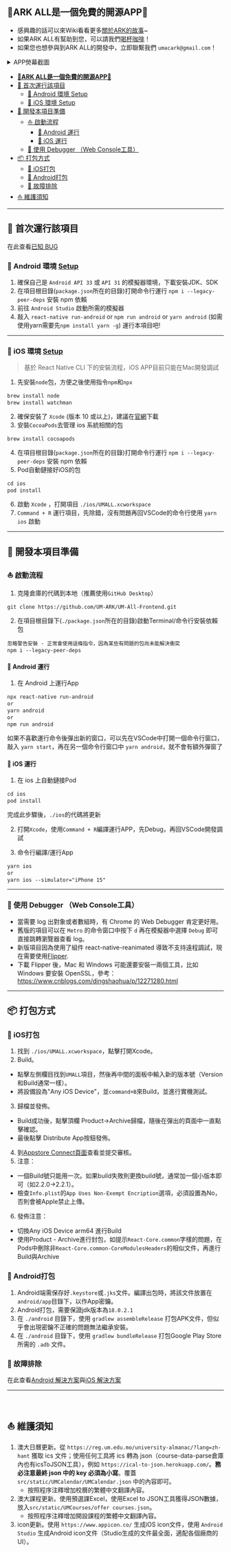 ## **🎉ARK ALL是一個免費的開源APP🎉**

* 感興趣的話可以來Wiki看看更多[關於ARK的故事](https://wiki.umall.one/wiki/ARK_ALL)~
* 如果ARK ALL有幫助到您，可以請我們[喝杯咖啡](https://github.com/UM-ARK/Donate)！
* 如果您也想參與到ARK ALL的開發中，立即聯繫我們 `umacark@gmail.com`！

<details>
  <summary>APP熒幕截圖</summary>
  <img src="/README/img/Home.png" height="500rem" alt="Home" />
  <img src="/README/img/Club.png" height="500rem" alt="Club" />
  <img src="/README/img/Courses.png" height="500rem" alt="Courses" />
  <img src="/README/img/Timetable.png" height="500rem" alt="Timetable" />
  <img src="/README/img/Features.png" height="500rem" alt="Features" />
  <img src="/README/img/Bus.png" height="500rem" alt="Bus" />
</details>

- [**🎉ARK ALL是一個免費的開源APP🎉**](#ark-all是一個免費的開源app)
- [🎉 首次運行該項目](#-首次運行該項目)
  - [🤖 Android 環境 Setup](#-android-環境-setup)
  - [🍎 iOS 環境 Setup](#-ios-環境-setup)
- [🌈 開發本項目準備](#-開發本項目準備)
  - [⛵ 啟動流程](#-啟動流程)
    - [🤖 Android 運行](#-android-運行)
    - [🍎 iOS 運行](#-ios-運行)
  - [🐛 使用 Debugger （Web Console工具）](#-使用-debugger-web-console工具)
- [📦 打包方式](#-打包方式)
  - [🍎 iOS打包](#-ios打包)
  - [🤖 Android打包](#-android打包)
  - [🐛 故障排除](#-故障排除)
- [⛵ 維護須知](#-維護須知)

---

## 🎉 首次運行該項目

在此查看[已知 BUG](./README/debugging_doc.md#android%E9%96%8B%E7%99%BC%E7%92%B0%E5%A2%83)

### 🤖 Android 環境 [Setup](https://reactnative.dev/docs/environment-setup)

1. 確保自己是 `Android API 33` 或 `API 31` 的模擬器環境，下載安裝JDK、SDK
2. 在項目根目錄(`package.json`所在的目錄)打開命令行運行 `npm i --legacy-peer-deps` 安裝 npm 依賴
3. 前往 `Android Studio` 啟動所需的模擬器
4. 敲入 `react-native run-android` or `npm run android` or `yarn android` (如需使用yarn需要先`npm install yarn -g`) 運行本項目吧!

---

### 🍎 iOS 環境 [Setup](https://reactnative.dev/docs/environment-setup)

> 基於 React Native CLI 下的安裝流程，iOS APP目前只能在Mac開發調試

1. 先安裝`node`包，方便之後使用指令`npm`和`npx`

```console
brew install node
brew install watchman
```

2. 確保安裝了 `Xcode` (版本 10 或以上)，建議在[官網](https://developer.apple.com/download/all/?q=Xcode)下載
3. 安裝`CocoaPods`去管理 ios 系統相關的包

```console
brew install cocoapods
```

4. 在項目根目錄(`package.json`所在的目錄)打開命令行運行 `npm i --legacy-peer-deps` 安裝 npm 依賴
5. Pod自動鏈接好iOS的包 

```console
cd ios
pod install
```

6. 啟動 `Xcode` ，打開項目 `./ios/UMALL.xcworkspace` 
7. `Command + R` 運行項目，先除錯，沒有問題再回VSCode的命令行使用 `yarn ios` 啟動

---

## 🌈 開發本項目準備

### ⛵ 啟動流程

1. 克隆倉庫的代碼到本地（推薦使用`GitHub Desktop`）

```console
git clone https://github.com/UM-ARK/UM-All-Frontend.git
```

2. 在項目根目錄下(`./package.json`所在的目錄)啟動Terminal/命令行安裝依賴包

```console
忽略警告安裝 - 正常會使用這條指令，因為某些有問題的包尚未能解決衝突
npm i --legacy-peer-deps
```

#### 🤖 Android 運行
1. 在 Android 上運行App

```console
npx react-native run-android
or
yarn android
or
npm run android
```

如果不喜歡運行命令後彈出新的窗口，可以先在VSCode中打開一個命令行窗口，敲入 `yarn start`，再在另一個命令行窗口中 `yarn android`，就不會有額外彈窗了

#### 🍎 iOS 運行

1. 在 ios 上自動鏈接Pod

```console
cd ios
pod install
```

完成此步驟後，`./ios`的代碼將更新

2. 打開`Xcode`，使用`Command + R`編譯運行APP，先Debug，再回VSCode開發調試

3. 命令行編譯/運行App

```console
yarn ios
or
yarn ios --simulator="iPhone 15"
```

---

### 🐛 使用 Debugger （Web Console工具）

* 當需要 log 出對象或者數組時，有 Chrome 的 Web Debugger 肯定更好用。
* 舊版的項目可以在 `Metro` 的命令窗口中按下 `d` 再在模擬器中選擇 `Debug` 即可直接跳轉瀏覽器查看 log。
* 新版項目因為使用了組件 react-native-reanimated 導致不支持遠程調試，現在需要使用[Flipper](https://fbflipper.com/).
* 下載 Flipper 後，Mac 和 Windows 可能還要安裝一兩個工具，比如 Windows 要安裝 OpenSSL，參考：https://www.cnblogs.com/dingshaohua/p/12271280.html

---

## 📦 打包方式
### 🍎 iOS打包
1. 找到 ``./ios/UMALL.xcworkspace``，點擊打開Xcode。
2. Build。
- 點擊左側欄目找到``UMALL``項目，然後再中間的面板中輸入新的版本號（Version和Build通常一樣）。
- 將設備設為"Any iOS Device"，並``command+B``來Build，並進行實機測試。
3. 歸檔並發佈。
- Build成功後，點擊頂欄 Product->Archive歸檔，隨後在彈出的頁面中一直點擊確認。
- 最後點擊 Distribute App按鈕發佈。
4. 到[Appstore Connect頁面](https://appstoreconnect.apple.com)查看並提交審核。
5. 注意：
- 一個Build號只能用一次。如果build失敗則更換build號，通常加一個小版本即可（如2.2.0->2.2.1）。
- 檢查``Info.plist``的``App Uses Non-Exempt Encription``選項，必須設置為No，否則會被Apple禁止上傳。
6. 發佈注意：
- 切換Any iOS Device arm64 進行Build
- 使用Product - Archive進行封包，如提示`React-Core.common`字樣的問題，在Pods中刪除非`React-Core.common-CoreModulesHeaders`的相似文件，再進行Build與Archive

### 🤖 Android打包
1. Android端需保存好`.keystore`或`.jks`文件。編譯出包時，將該文件放置在`android/app`目錄下，以作App密鑰。
2. Android打包，需要保證jdk版本為`18.0.2.1` 
3. 在 `./android` 目錄下，使用 `gradlew assembleRelease` 打包APK文件，但似乎會出現密鑰不正確的問題無法繼承安裝。
4. 在 `./android` 目錄下，使用 `gradlew bundleRelease` 打包Google Play Store所需的 `.adb` 文件。

### 🐛 故障排除

在此查看[Android 解決方案](./README/debugging_doc.md#android)與[iOS 解決方案](./README/debugging_doc.md#ios)


---

&nbsp;

## ⛵ 維護須知

1. 澳大日曆更新。從 `https://reg.um.edu.mo/university-almanac/?lang=zh-hant` 獲取 ics 文件；使用任何工具將 ics 轉為 json（course-data-parse倉庫內也有icsToJSON工具），例如 `https://ical-to-json.herokuapp.com/`。**務必注意最終 json 中的 key 必須為小寫**。覆蓋 `src/static/UMCalendar/UMCalendar.json` 中的內容即可。
   * 按照程序注釋增加校曆的繁體中文翻譯內容。
2. 澳大課程更新。使用預選課Excel，使用Excel to JSON工具獲得JSON數據，放入`src/static/UMCourses/offer courses.json`。
   * 按照程序注釋增加開設課程的繁體中文翻譯內容。
3. icon更新。使用 `https://www.appicon.co/` 生成iOS icon文件，使用 `Android Studio` 生成Android icon文件（Studio生成的文件最全面，適配各個廠商的UI）。

